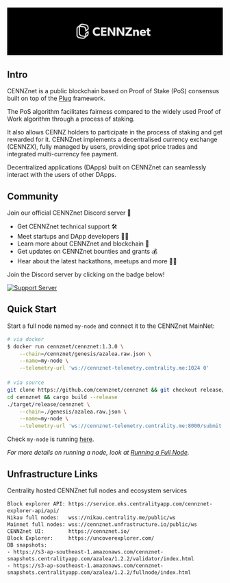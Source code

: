 ![CENNZnet](./images/banner.png)

## Intro
CENNZnet is a public blockchain based on Proof of Stake (PoS) consensus built on top of the [Plug](https://github.com/plugblockchain/plug-blockchain/) framework.

The PoS algorithm facilitates fairness compared to the widely used Proof of Work algorithm through a process of staking.

It also allows CENNZ holders to participate in the process of staking and get rewarded for it.
CENNZnet implements a decentralised currency exchange (CENNZX), fully managed by users, providing spot price trades and integrated multi-currency fee payment.

Decentralized applications (DApps) built on CENNZnet can seamlessly interact with the users of other DApps.

## Community

Join our official CENNZnet Discord server 🤗

* Get CENNZnet technical support 🛠
* Meet startups and DApp developers 👯‍♂️
* Learn more about CENNZnet and blockchain 🙌
* Get updates on CENNZnet bounties and grants 💰
* Hear about the latest hackathons, meetups and more 👩‍💻

Join the Discord server by clicking on the badge below!

[![Support Server](https://img.shields.io/discord/801219591636254770.svg?label=Discord&logo=Discord&colorB=7289da&style=for-the-badge)](https://discord.gg/AnB3tRtkJ4)


## Quick Start

Start a full node named `my-node` and connect it to the CENNZnet MainNet:
```bash
# via docker
$ docker run cennznet/cennznet:1.3.0 \
    --chain=/cennznet/genesis/azalea.raw.json \
    --name=my-node \
    --telemetry-url 'ws://cennznet-telemetry.centrality.me:1024 0'

# via source
git clone https://github.com/cennznet/cennznet && git checkout release/1.3.0
cd cennznet && cargo build --release
./target/release/cennznet \
    --chain=./genesis/azalea.raw.json \
    --name=my-node \
    --telemetry-url 'ws://cennznet-telemetry.centrality.me:8000/submit 0'
```

Check `my-node` is running [here](http://cennznet-telemetry.centrality.me/#/CENNZnet%20Azalea).

*For more details on running a node, look at [Running a Full Node](Running-a-Full-Node).*

## Unfrastructure Links
Centrality hosted CENNZnet full nodes and ecosystem services
```
Block explorer API: https://service.eks.centralityapp.com/cennznet-explorer-api/api/
Nikau full nodes:   wss://nikau.centrality.me/public/ws
Mainnet full nodes: wss://cennznet.unfrastructure.io/public/ws
CENNZnet UI:        https://cennznet.io/
Block Explorer:     https://uncoverexplorer.com/
DB snapshots:
- https://s3-ap-southeast-1.amazonaws.com/cennznet-snapshots.centralityapp.com/azalea/1.2.2/validator/index.html
- https://s3-ap-southeast-1.amazonaws.com/cennznet-snapshots.centralityapp.com/azalea/1.2.2/fullnode/index.html
```

